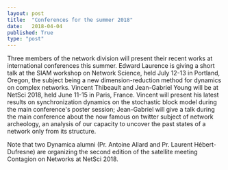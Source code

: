 ```yaml
---
layout: post
title:  "Conferences for the summer 2018"
date:   2018-04-04
published: True
type: "post"
---
```


Three members of the network division will present their recent works at international conferences this summer. Edward Laurence is giving a short talk at the SIAM workshop on Network Science, held July 12-13 in Portland, Oregon,
the subject being a new dimension-reduction method for dynamics on complex networks. Vincent Thibeault and Jean-Gabriel Young will be at NetSci 2018,
held June 11-15 in Paris, France. Vincent will present his latest results on synchronization dynamics on the stochastic block model during the main conference's poster session; Jean-Gabriel will give a talk during the main conference about the now famous on twitter subject of network archeology, an analysis of our capacity to uncover the past states of a network only from its structure.


 Note that two Dynamica alumni (Pr. Antoine Allard and Pr. Laurent Hébert-
Dufresne) are organizing the second edition of the satellite meeting Contagion on Networks at NetSci 2018.


